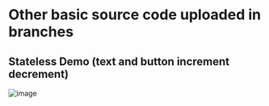 # Other basic source code uploaded in branches

## Stateless Demo (text and button increment decrement)
![image](https://github.com/ddreambug/flutter_learning-Basic_From_Book/assets/86515936/76d8ab22-4db5-473a-a2ff-cc421d83d53a)

